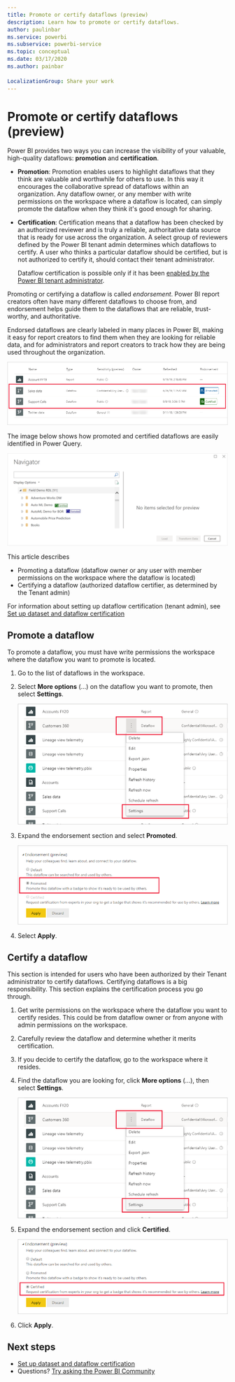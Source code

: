 ```yaml
---
title: Promote or certify dataflows (preview)
description: Learn how to promote or certify dataflows.
author: paulinbar
ms.service: powerbi
ms.subservice: powerbi-service
ms.topic: conceptual
ms.date: 03/17/2020
ms.author: painbar

LocalizationGroup: Share your work
---
```

# Promote or certify dataflows (preview)

Power BI provides two ways you can increase the visibility of your valuable, high-quality dataflows: **promotion** and **certification**.

* **Promotion**: Promotion enables users to highlight dataflows that they think are valuable and worthwhile for others to use. In this way it encourages the collaborative spread of dataflows within an organization. Any dataflow owner, or any member with write permissions on the workspace where a dataflow is located, can simply promote the dataflow when they think it's good enough for sharing.

* **Certification**: Certification means that a dataflow has been checked by an authorized reviewer and is truly a reliable, authoritative data source that is ready for use across the organization. A select group of reviewers defined by the Power BI tenant admin determines which dataflows to certify. A user who thinks a particular dataflow should be certified, but is not authorized to certify it, should contact their tenant administrator.

  Dataflow certification is possible only if it has been [enabled by the Power BI tenant administrator](../admin/service-admin-setup-certification.md).

Promoting or certifying a dataflow is called *endorsement*. Power BI report creators often have many different dataflows to choose from, and endorsement helps guide them to the dataflows that are reliable, trust-worthy, and authoritative.

Endorsed dataflows are clearly labeled in many places in Power BI, making it easy for report creators to find them when they are looking for reliable data, and for administrators and report creators to track how they are being used throughout the organization.

![Promotion and Certification labels](media/service-dataflows-promote-certify/power-bi-dataflow-labels.png)

The image below shows how promoted and certified dataflows are easily identified in Power Query.

![Endorsed dataflows highlighted in Power Query](media/service-dataflows-promote-certify/powerbi-dataflow-endorsement-power-query.png)

This article describes
* Promoting a dataflow (dataflow owner or any user with member permissions on the workspace where the dataflow is located)
* Certifying a dataflow (authorized dataflow certifier, as determined by the Tenant admin)

For information about setting up dataflow certification (tenant admin), see [Set up dataset and dataflow certification](../admin/service-admin-setup-certification.md)


## Promote a dataflow

To promote a dataflow, you must have write permissions the workspace where the dataflow you want to promote is located.

1. Go to the list of dataflows in the workspace.
 
1. Select **More options** (...) on the dataflow you want to promote, then select **Settings**.

    ![Select the ellipsis on the dataflow](media/service-dataflows-promote-certify/power-bi-dataflow-settings.png)

1. Expand the endorsement section and select **Promoted**.

    ![Select Promoted and Apply](media/service-dataflows-promote-certify/power-bi-dataflow-promoted-endorsement.png)

1. Select **Apply**.

## Certify a dataflow

This section is intended for users who have been authorized by their Tenant administrator to certify dataflows. Certifying dataflows is a big responsibility. This section explains the certification process you go through.

1. Get write permissions on the workspace where the dataflow you want to certify resides. This could be from dataflow owner or from anyone with admin permissions on the workspace. 

1. Carefully review the dataflow and determine whether it merits certification.

1. If you decide to certify the dataflow, go to the workspace where it resides.
 
1. Find the dataflow you are looking for, click **More options** (...), then select **Settings**.

    ![Select the ellipsis on the dataset or dataflow](media/service-dataflows-promote-certify/power-bi-dataflow-settings.png)

1. Expand the endorsement section and click **Certified**. 

    ![Click the Learn more link](media/service-dataflows-promote-certify/service-certify-datasets-dataflows.png)

2. Click **Apply**.

## Next steps

* [Set up dataset and dataflow certification](../admin/service-admin-setup-certification.md)
* Questions? [Try asking the Power BI Community](https://community.powerbi.com/)